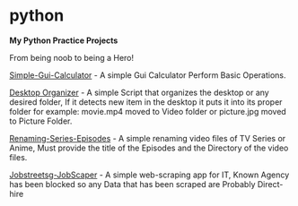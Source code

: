 # python
**My Python Practice Projects**

From being noob to being a Hero!

[Simple-Gui-Calculator](https://github.com/coozgan/python/blob/master/Projects/calculator.py) - A simple Gui Calculator Perform Basic Operations.

[Desktop Organizer](https://github.com/coozgan/python/blob/master/Projects/desktop_organizer.py) -  A simple Script that organizes the desktop or any desired folder, If it detects new item in the desktop it puts it into its proper folder for example: movie.mp4 moved to Video folder or picture.jpg moved to Picture Folder.

[Renaming-Series-Episodes](https://github.com/coozgan/python/blob/master/Projects/rename_files.py) - A simple renaming video files of TV Series or Anime, Must provide the title of the Episodes and the Directory of the video files.

[Jobstreetsg-JobScaper](https://github.com/coozgan/python/blob/master/Projects/JobstreetSG-web-Scraper.py) - A simple web-scraping app for IT, Known Agency has been blocked so any Data that has been scraped are Probably Direct-hire

